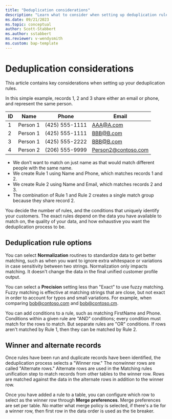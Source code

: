 ```yaml
---
title: "Deduplication considerations"
description: "Learn what to consider when setting up deduplication rules for customer unification."
ms.date: 09/21/2023
ms.topic: conceptual
author: Scott-Stabbert
ms.author: sstabbert
ms.reviewer: v-wendysmith
ms.custom: bap-template
---
```


# Deduplication considerations

This article contains key considerations when setting up your deduplication rules.

In this simple example, records 1, 2 and 3 share either an email or phone, and represent the same person.

|ID  |Name |Phone |Email |
|----|-----|------|------|
|1 |Person 1 |(425) 555-1111 |AAA@A.com |
|2 |Person 1 |(425) 555-1111 |BBB@B.com |
|3 |Person 1 |(425) 555-2222 |BBB@B.com |
|4 |Person 2 |(206) 555-9999 |Person2@contoso.com|

- We don’t want to match on just name as that would match different people with the same name.
- We create Rule 1 using Name and Phone, which matches records 1 and 2.
- We create Rule 2 using Name and Email, which matches records 2 and 3.
- The combination of Rule 1 and Rule 2 creates a single match group because they share record 2.

You decide the number of rules, and the conditions that uniquely identify your customers. The exact rules depend on the data you have available to match on, the quality of your data, and how exhaustive you want the deduplication process to be.

## Deduplication rule options

You can select **Normalization** routines to standardize data to get better matching, such as when you want to ignore extra whitespace or variations in case sensitivity between two strings. Normalization only impacts matching. It doesn't change the data in the final unified customer profile output.

You can select a **Precision** setting less than "Exact" to use fuzzy matching. Fuzzy matching is effective at matching strings that are close, but not exact in order to account for typos and small variations. For example, when comparing bob@contoso.com and bob@contoso.cm.

You can add conditions to a rule, such as matching FirstName and Phone. Conditions within a given rule are "AND" conditions; every condition must match for the rows to match. But separate rules are "OR" conditions. If rows aren't matched by Rule 1, then they can be matched by Rule 2.

## Winner and alternate records

Once rules have been run and duplicate records have been identified, the deduplication process selects a "Winner row." The nonwinner rows are called "Alternate rows." Alternate rows are used in the Matching rules unification step to match records from other tables to the winner row. Rows are matched against the data in the alternate rows in addition to the winner row.

Once you have added a rule to a table, you can configure which row to select as the winner row through **Merge preferences**. Merge preferences are set per table. No matter what merge policy is selected, if there's a tie for a winner row, then first row in the data order is used as the tie breaker. 
